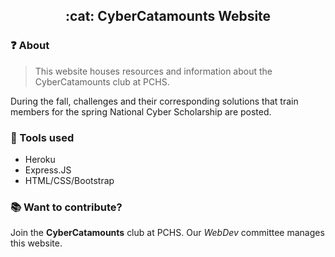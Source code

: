 <h2 align="center"> :cat: CyberCatamounts Website </h1>

### :question: About
> This website houses resources and information about the CyberCatamounts club at PCHS. 

During the fall, challenges and their corresponding solutions that train members for the spring National Cyber Scholarship are posted.
### :hammer: Tools used
* Heroku
* Express.JS
* HTML/CSS/Bootstrap

### :books: Want to contribute?
Join the **CyberCatamounts** club at PCHS. Our *WebDev* committee manages this website.

